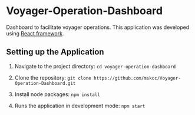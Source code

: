 # Voyager-Operation-Dashboard

Dashboard to facilitate voyager operations. This application was developed using [React framework](https://reactjs.org/).

## Setting up the Application

1. Navigate to the project directory: `cd voyager-operation-dashboard`

2. Clone the repository: `git clone https://github.com/mskcc/Voyager-Operation-Dashboard.git`

3. Install node packages: `npm install`

4. Runs the application in development mode: `npm start`
